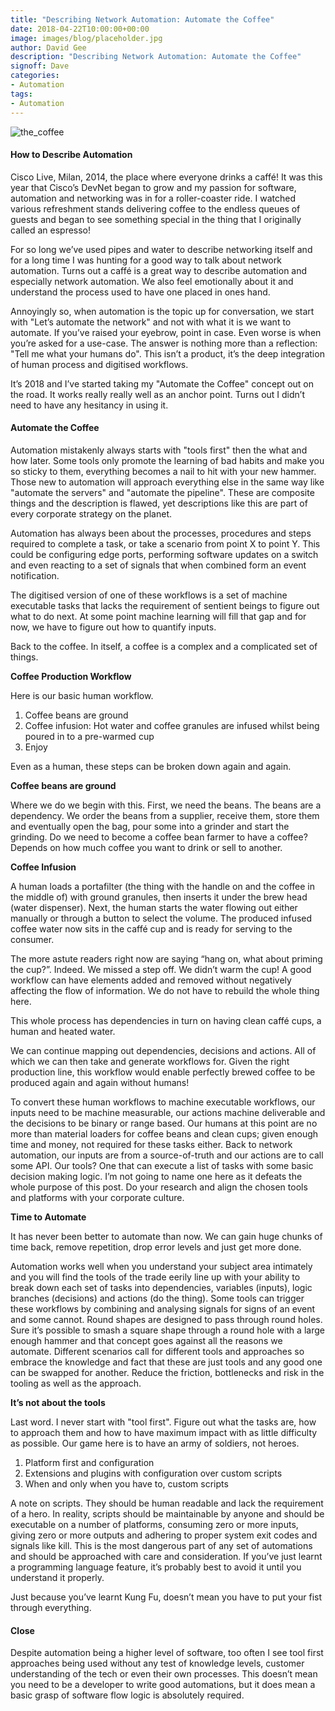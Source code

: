 ```yaml
---
title: "Describing Network Automation: Automate the Coffee"
date: 2018-04-22T10:00:00+00:00
image: images/blog/placeholder.jpg
author: David Gee
description: "Describing Network Automation: Automate the Coffee"
signoff: Dave
categories:
- Automation
tags:
- Automation
---
```


![the_coffee](/images/blog/the_coffee.jpeg#center)

#### How to Describe Automation

Cisco Live, Milan, 2014, the place where everyone drinks a caffé! It was this year that Cisco’s DevNet began to grow and my passion for software, automation and networking was in for a roller-coaster ride. I watched various refreshment stands delivering coffee to the endless queues of guests and began to see something special in the thing that I originally called an espresso!

For so long we’ve used pipes and water to describe networking itself and for a long time I was hunting for a good way to talk about network automation. Turns out a caffé is a great way to describe automation and especially network automation. We also feel emotionally about it and understand the process used to have one placed in ones hand.

Annoyingly so, when automation is the topic up for conversation, we start with "Let’s automate the network" and not with what it is we want to automate. If you’ve raised your eyebrow, point in case. Even worse is when you’re asked for a use-case. The answer is nothing more than a reflection: "Tell me what your humans do". This isn’t a product, it’s the deep integration of human process and digitised workflows.

It’s 2018 and I’ve started taking my "Automate the Coffee" concept out on the road. It works really really well as an anchor point. Turns out I didn’t need to have any hesitancy in using it.

#### Automate the Coffee

Automation mistakenly always starts with "tools first" then the what and how later. Some tools only promote the learning of bad habits and make you so sticky to them, everything becomes a nail to hit with your new hammer. Those new to automation will approach everything else in the same way like "automate the servers" and "automate the pipeline". These are composite things and the description is flawed, yet descriptions like this are part of every corporate strategy on the planet.

Automation has always been about the processes, procedures and steps required to complete a task, or take a scenario from point X to point Y. This could be configuring edge ports, performing software updates on a switch and even reacting to a set of signals that when combined form an event notification.

The digitised version of one of these workflows is a set of machine executable tasks that lacks the requirement of sentient beings to figure out what to do next. At some point machine learning will fill that gap and for now, we have to figure out how to quantify inputs.

Back to the coffee. In itself, a coffee is a complex and a complicated set of things.

__Coffee Production Workflow__

Here is our basic human workflow.

1. Coffee beans are ground
2. Coffee infusion: Hot water and coffee granules are infused whilst being poured in to a pre-warmed cup
3. Enjoy

Even as a human, these steps can be broken down again and again.

__Coffee beans are ground__

Where we do we begin with this. First, we need the beans. The beans are a dependency. We order the beans from a supplier, receive them, store them and eventually open the bag, pour some into a grinder and start the grinding. Do we need to become a coffee bean farmer to have a coffee? Depends on how much coffee you want to drink or sell to another.

__Coffee Infusion__

A human loads a portafilter (the thing with the handle on and the coffee in the middle of) with ground granules, then inserts it under the brew head (water dispenser). Next, the human starts the water flowing out either manually or through a button to select the volume. The produced infused coffee water now sits in the caffé cup and is ready for serving to the consumer.

The more astute readers right now are saying “hang on, what about priming the cup?”. Indeed. We missed a step off. We didn’t warm the cup! A good workflow can have elements added and removed without negatively affecting the flow of information. We do not have to rebuild the whole thing here.

This whole process has dependencies in turn on having clean caffé cups, a human and heated water.

We can continue mapping out dependencies, decisions and actions. All of which we can then take and generate workflows for. Given the right production line, this workflow would enable perfectly brewed coffee to be produced again and again without humans!

To convert these human workflows to machine executable workflows, our inputs need to be machine measurable, our actions machine deliverable and the decisions to be binary or range based. Our humans at this point are no more than material loaders for coffee beans and clean cups; given enough time and money, not required for these tasks either. Back to network automation, our inputs are from a source-of-truth and our actions are to call some API. Our tools? One that can execute a list of tasks with some basic decision making logic. I’m not going to name one here as it defeats the whole purpose of this post. Do your research and align the chosen tools and platforms with your corporate culture.

__Time to Automate__

It has never been better to automate than now. We can gain huge chunks of time back, remove repetition, drop error levels and just get more done.

Automation works well when you understand your subject area intimately and you will find the tools of the trade eerily line up with your ability to break down each set of tasks into dependencies, variables (inputs), logic branches (decisions) and actions (do the thing). Some tools can trigger these workflows by combining and analysing signals for signs of an event and some cannot. Round shapes are designed to pass through round holes. Sure it’s possible to smash a square shape through a round hole with a large enough hammer and that concept goes against all the reasons we automate. Different scenarios call for different tools and approaches so embrace the knowledge and fact that these are just tools and any good one can be swapped for another. Reduce the friction, bottlenecks and risk in the tooling as well as the approach.

__It’s not about the tools__

Last word. I never start with "tool first". Figure out what the tasks are, how to approach them and how to have maximum impact with as little difficulty as possible. Our game here is to have an army of soldiers, not heroes.

1. Platform first and configuration
2. Extensions and plugins with configuration over custom scripts
3. When and only when you have to, custom scripts
   
A note on scripts. They should be human readable and lack the requirement of a hero. In reality, scripts should be maintainable by anyone and should be executable on a number of platforms, consuming zero or more inputs, giving zero or more outputs and adhering to proper system exit codes and signals like kill. This is the most dangerous part of any set of automations and should be approached with care and consideration. If you’ve just learnt a programming language feature, it’s probably best to avoid it until you understand it properly.

Just because you’ve learnt Kung Fu, doesn’t mean you have to put your fist through everything.

#### Close

Despite automation being a higher level of software, too often I see tool first approaches being used without any test of knowledge levels, customer understanding of the tech or even their own processes. This doesn’t mean you need to be a developer to write good automations, but it does mean a basic grasp of software flow logic is absolutely required.